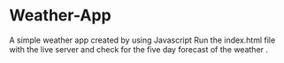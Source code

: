 # Weather-App
A simple weather app created by using Javascript
Run the index.html file with the live server and check for the five day forecast of the weather .

